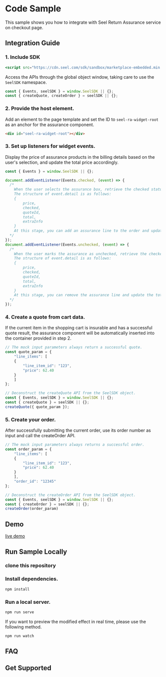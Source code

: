 # Code Sample

This sample shows you how to integrate with Seel Return Assurance service on checkout page.

## Integration Guide

### 1. **Include SDK**

```jsx
<script src="https://cdn.seel.com/sdk/sandbox/marketplace-embedded.min.js"></script>
```

Access the APIs through the global object window, taking care to use the `SeelSDK` namespace.

```jsx
const { Events, seelSDK } = window.SeelSDK || {};
const { createQuote, createOrder } = seelSDK || {};
```

### 2. Provide the host element.

Add an element to the page template and set the ID to `seel-ra-widget-root` as an anchor for the assurance component.

```html
<div id="seel-ra-widget-root"></div>
```

### 3. Set up listeners for widget events.

Display the price of assurance products in the billing details based on the user's selection, and update the total price accordingly.

```jsx
const { Events } = window.SeelSDK || {};

document.addEventListener(Events.checked, (event) => {
  /*
	When the user selects the assurance box, retrieve the checked status and quote data from the event.detail object.
	The structure of event.detail is as follows:
	{
		price,
		checked,
		quoteId,
		total,
		extraInfo
	}
	At this stage, you can add an assurance line to the order and update the total accordingly.
  */
});
document.addEventListener(Events.unchecked, (event) => {
  /*
	When the user marks the assurance as unchecked, retrieve the checked status and quote data from event.detail.
	The structure of event.detail is as follows:
	{
		price,
		checked,
		quoteId,
		total,
		extraInfo
	}
	At this stage, you can remove the assurance line and update the total accordingly.
  */
});
```

### 4. Create a quote from cart data.

If the current item in the shopping cart is insurable and has a successful quote result, the assurance component will be automatically inserted into the container provided in step 2.

```jsx
// The mock input parameters always return a successful quote.
const quote_param = {
	"line_items": [
	{
		"line_item_id": "123",
		"price": 62.40
	}
	]
};

// Deconstruct the createQuote API from the SeelSDK object.
const { Events, seelSDK } = window.SeelSDK || {};
const { createQuote } = seelSDK || {};
createQuote({ quote_param });
```

### 5. Create your order.

After successfully submitting the current order, use its order number as input and call the createOrder API.

```jsx
// The mock input parameters always returns a successful order.
const order_param = {
	"line_items": [
	{
		"line_item_id": "123",
		"price": 62.40
	}
	],
	"order_id": "12345"
};

// Deconstruct the createOrder API from the SeelSDK object.
const { Events, seelSDK } = window.SeelSDK || {};
const { createOrder } = seelSDK || {};
createOrder(order_param)
```

## Demo

[live demo](https://page.seel.com/marketplace/return-assurance-sample/checkout.html)

## Run Sample Locally

### clone this repository

### Install dependencies.

```bash
npm install
```

### Run a local server.

```bash
npm run serve
```

If you want to preview the modified effect in real time, please use the following method. 

```bash
npm run watch
```

## FAQ

## Get Supported